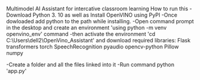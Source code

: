 Multimodel AI Assistant for intercative classroom learning 
How to run this 
-Download Python 3. 10 as well as Install OpenVINO using PyPI
-Once dowloaded add python to the path while installing.
-Open command prompt in the desktop and create an environment 'using python -m venv openvino_env' command
-then activate the environment 'cd C:\Users\dell2\OpenVino_Assistant' and download required libraries: 
Flask
transformers
torch
SpeechRecognition
pyaudio
opencv-python
Pillow
numpy

-Create a folder and all the files linked into it
-Run command python 'app.py'


